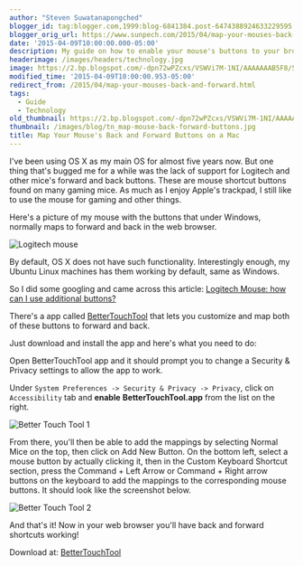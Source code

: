 ```yaml
---
author: "Steven Suwatanapongched"
blogger_id: tag:blogger.com,1999:blog-6841384.post-6474388924633229595
blogger_orig_url: https://www.sunpech.com/2015/04/map-your-mouses-back-and-forward.html
date: '2015-04-09T10:00:00.000-05:00'
description: My guide on how to enable your mouse's buttons to your browser's back/forth buttons.
headerimage: /images/headers/technology.jpg
image: https://2.bp.blogspot.com/-dpn72wPZcxs/VSWVi7M-1NI/AAAAAAAB5F8/5zsjQZdaOn4/s800/IMG_20150408_153732.jpg
modified_time: '2015-04-09T10:00:00.953-05:00'
redirect_from: /2015/04/map-your-mouses-back-and-forward.html
tags:
  - Guide
  - Technology
old_thumbnail: https://2.bp.blogspot.com/-dpn72wPZcxs/VSWVi7M-1NI/AAAAAAAB5F8/5zsjQZdaOn4/s800/IMG_20150408_153732.jpg
thumbnail: /images/blog/tn_map-mouse-back-forward-buttons.jpg
title: Map Your Mouse's Back and Forward Buttons on a Mac
---
```



I've been using OS X as my main OS for almost five years now. But one thing that's bugged me for a while was the lack of support for Logitech and other mice's forward and back buttons. These are mouse shortcut buttons found on many gaming mice. As much as I enjoy Apple's trackpad, I still like to use the mouse for gaming and other things.

Here's a picture of my mouse with the buttons that under Windows, normally maps to forward and back in the web browser.

![Logitech mouse](/images/blog/IMG_20150408_153732.jpg)

By default, OS X does not have such functionality. Interestingly enough, my Ubuntu Linux machines has them working by default, same as Windows.

So I did some googling and came across this article: [Logitech Mouse: how can I use additional buttons?](https://apple.stackexchange.com/questions/110177/logitech-mouse-how-can-i-use-additional-buttons)

There's a app called [BetterTouchTool](https://www.boastr.de/) that lets you customize and map both of these buttons to forward and back.

Just download and install the app and here's what you need to do:

Open BetterTouchTool app and it should prompt you to change a Security & Privacy settings to allow the app to work.

Under `System Preferences -> Security & Privacy -> Privacy`, click on `Accessibility` tab and **enable** **BetterTouchTool.app** from the list on the right.

![Better Touch Tool 1](/images/blog/Screen-Shot-2015-04-08-at-4.00.23-PM.png)

From there, you'll then be able to add the mappings by selecting Normal Mice on the top, then click on Add New Button. On the bottom left, select a mouse button by actually clicking it, then in the Custom Keyboard Shortcut section, press the Command + Left Arrow or Command + Right arrow buttons on the keyboard to add the mappings to the corresponding mouse buttons. It should look like the screenshot below.

![Better Touch Tool 2](/images/blog/Screen_Shot_2015-04-08_at_3_51_08_PM.jpg)

And that's it! Now in your web browser you'll have back and forward shortcuts working!

Download at: [BetterTouchTool](https://www.boastr.de/)